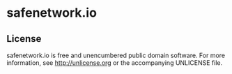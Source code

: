 # safenetwork.io

## License

safenetwork.io is free and unencumbered public domain software. For more information, see http://unlicense.org or the accompanying UNLICENSE file.
